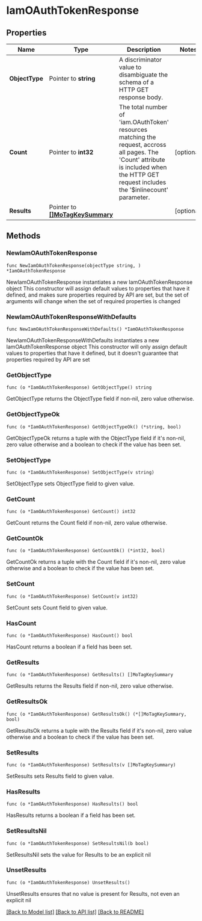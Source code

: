 # IamOAuthTokenResponse

## Properties

Name | Type | Description | Notes
------------ | ------------- | ------------- | -------------
**ObjectType** | Pointer to **string** | A discriminator value to disambiguate the schema of a HTTP GET response body. | 
**Count** | Pointer to **int32** | The total number of &#39;iam.OAuthToken&#39; resources matching the request, accross all pages. The &#39;Count&#39; attribute is included when the HTTP GET request includes the &#39;$inlinecount&#39; parameter. | [optional] 
**Results** | Pointer to [**[]MoTagKeySummary**](mo.TagKeySummary.md) |  | [optional] 

## Methods

### NewIamOAuthTokenResponse

`func NewIamOAuthTokenResponse(objectType string, ) *IamOAuthTokenResponse`

NewIamOAuthTokenResponse instantiates a new IamOAuthTokenResponse object
This constructor will assign default values to properties that have it defined,
and makes sure properties required by API are set, but the set of arguments
will change when the set of required properties is changed

### NewIamOAuthTokenResponseWithDefaults

`func NewIamOAuthTokenResponseWithDefaults() *IamOAuthTokenResponse`

NewIamOAuthTokenResponseWithDefaults instantiates a new IamOAuthTokenResponse object
This constructor will only assign default values to properties that have it defined,
but it doesn't guarantee that properties required by API are set

### GetObjectType

`func (o *IamOAuthTokenResponse) GetObjectType() string`

GetObjectType returns the ObjectType field if non-nil, zero value otherwise.

### GetObjectTypeOk

`func (o *IamOAuthTokenResponse) GetObjectTypeOk() (*string, bool)`

GetObjectTypeOk returns a tuple with the ObjectType field if it's non-nil, zero value otherwise
and a boolean to check if the value has been set.

### SetObjectType

`func (o *IamOAuthTokenResponse) SetObjectType(v string)`

SetObjectType sets ObjectType field to given value.


### GetCount

`func (o *IamOAuthTokenResponse) GetCount() int32`

GetCount returns the Count field if non-nil, zero value otherwise.

### GetCountOk

`func (o *IamOAuthTokenResponse) GetCountOk() (*int32, bool)`

GetCountOk returns a tuple with the Count field if it's non-nil, zero value otherwise
and a boolean to check if the value has been set.

### SetCount

`func (o *IamOAuthTokenResponse) SetCount(v int32)`

SetCount sets Count field to given value.

### HasCount

`func (o *IamOAuthTokenResponse) HasCount() bool`

HasCount returns a boolean if a field has been set.

### GetResults

`func (o *IamOAuthTokenResponse) GetResults() []MoTagKeySummary`

GetResults returns the Results field if non-nil, zero value otherwise.

### GetResultsOk

`func (o *IamOAuthTokenResponse) GetResultsOk() (*[]MoTagKeySummary, bool)`

GetResultsOk returns a tuple with the Results field if it's non-nil, zero value otherwise
and a boolean to check if the value has been set.

### SetResults

`func (o *IamOAuthTokenResponse) SetResults(v []MoTagKeySummary)`

SetResults sets Results field to given value.

### HasResults

`func (o *IamOAuthTokenResponse) HasResults() bool`

HasResults returns a boolean if a field has been set.

### SetResultsNil

`func (o *IamOAuthTokenResponse) SetResultsNil(b bool)`

 SetResultsNil sets the value for Results to be an explicit nil

### UnsetResults
`func (o *IamOAuthTokenResponse) UnsetResults()`

UnsetResults ensures that no value is present for Results, not even an explicit nil

[[Back to Model list]](../README.md#documentation-for-models) [[Back to API list]](../README.md#documentation-for-api-endpoints) [[Back to README]](../README.md)


